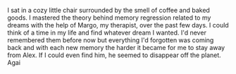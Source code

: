 I sat in a cozy little chair surrounded by the smell of coffee and baked goods.  I mastered the theory behind memory regression related to my dreams with the help of Margo, my therapist, over the past few days.  I could think of a time in my life and find whatever dream I wanted.  I'd never remembered them before now but everything I'd forgotten was coming back and with each new memory the harder it became for me to stay away from Alex.  If I could even find him, he seemed to disappear off the planet.  Agai


<!--stackedit_data:
eyJoaXN0b3J5IjpbLTEyNTg0NzIwMDUsLTk2ODIxMzVdfQ==
-->